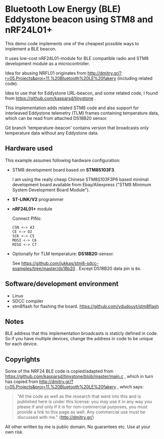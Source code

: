# Bluetooth Low Energy (BLE) Eddystone beacon using STM8 and nRF24L01+

This demo code implements one of the cheapest possible ways to implement a BLE beacon.

It uses low-cost nRF24L01-module for BLE compatible radio and STM8 development module as a microcontroller.

Idea for abusing NRFL01 originates from http://dmitry.gr/?r=05.Projects&proj=11.%20Bluetooth%20LE%20fakery (including related code).

Idea to use that for Eddystone URL-beacon, and some related code, I found from https://github.com/kasparsd/tinystone .

This implementation adds related STM8 code and also support for interleaved Eddystone telemetry (TLM) frames containing temperature data, which can be read from attached DS18B20 sensor.

Git branch 'temperature-beacon' contains version that broadcasts only temperature data without any Eddystone data.

## Hardware used
This example assumes following hardware configuration:
- STM8 development board based on **STM8S103F3**.

  I am using the really cheap Chinese STM8S103F3P6 based minimal development
  board available from Ebay/Aliexpress ("STM8 Minimum System Development Board Module").

- **ST-LINK/V2** programmer
- **nRF24L01+** module

  Connect PINs:
  ```
  CSN <-> A3
  CE <-> D2
  SCK <-> C5
  MOSI <-> C6
  MISO <-> C7
  ```

- Optionally for TLM temperature: **DS18B20**-sensor. 

  See https://github.com/jukkas/stm8-sdcc-examples/tree/master/ds18b20 . Except DS18B20 data pin is `B4`.

## Software/development environment
- Linux
- SDCC compiler
- stm8flash for flashing the board. https://github.com/vdudouyt/stm8flash


## Notes
BLE address that this implementation broadcasts is staticly defined in code. So if you have multiple devices, change the address in code to be unique for each device.

## Copyrights

Some of the NRF24 BLE code is copied/adapted from https://github.com/kasparsd/tinystone/blob/master/main.c ,
which in turn has copied from http://dmitry.gr/?r=05.Projects&proj=11.%20Bluetooth%20LE%20fakery ,
which says:
> "All the code as well as the research that went into this and is published here is under this license:
> you may use it in any way you please if and only if it is for non-commercial purposes,
> you must provide a link to this page as well. Any commercial use must be discussed with me." (http://dmitry.gr/)

All other written by me is public domain. No guarantees etc. Use at your own risk.